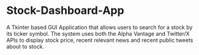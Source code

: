 # Stock-Dashboard-App
A Tkinter based GUI Application that allows users to search for a stock by its ticker symbol. The system uses both the Alpha Vantage and Twitter/X APIs to display stock price, recent relevant news and recent public tweets about to stock.
